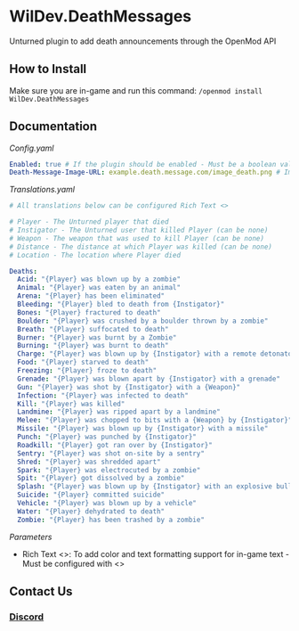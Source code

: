 # WilDev.DeathMessages
Unturned plugin to add death announcements through the OpenMod API

## How to Install
Make sure you are in-game and run this command:
`/openmod install WilDev.DeathMessages`

## Documentation
*Config.yaml*
```yaml
Enabled: true # If the plugin should be enabled - Must be a boolean value
Death-Message-Image-URL: example.death.message.com/image_death.png # Image that the death message will display - Must be a string value with double/single quotes
```

*Translations.yaml*
```yaml
# All translations below can be configured Rich Text <>

# Player - The Unturned player that died
# Instigator - The Unturned user that killed Player (can be none)
# Weapon - The weapon that was used to kill Player (can be none)
# Distance - The distance at which Player was killed (can be none)
# Location - The location where Player died

Deaths:
  Acid: "{Player} was blown up by a zombie"
  Animal: "{Player} was eaten by an animal"
  Arena: "{Player} has been eliminated"
  Bleeding: "{Player} bled to death from {Instigator}"
  Bones: "{Player} fractured to death"
  Boulder: "{Player} was crushed by a boulder thrown by a zombie"
  Breath: "{Player} suffocated to death"
  Burner: "{Player} was burnt by a Zombie"
  Burning: "{Player} was burnt to death"
  Charge: "{Player} was blown up by {Instigator} with a remote detonator"
  Food: "{Player} starved to death"
  Freezing: "{Player} froze to death"
  Grenade: "{Player} was blown apart by {Instigator} with a grenade"
  Gun: "{Player} was shot by {Instigator} with a {Weapon}"
  Infection: "{Player} was infected to death"
  Kill: "{Player} was killed"
  Landmine: "{Player} was ripped apart by a landmine"
  Melee: "{Player} was chopped to bits with a {Weapon} by {Instigator}"
  Missile: "{Player} was blown up by {Instigator} with a missile"
  Punch: "{Player} was punched by {Instigator}"
  Roadkill: "{Player} got ran over by {Instigator}"
  Sentry: "{Player} was shot on-site by a sentry"
  Shred: "{Player} was shredded apart"
  Spark: "{Player} was electrocuted by a zombie"
  Spit: "{Player} got dissolved by a zombie"
  Splash: "{Player} was blown up by {Instigator} with an explosive bullet"
  Suicide: "{Player} committed suicide"
  Vehicle: "{Player} was blown up by a vehicle"
  Water: "{Player} dehydrated to death"
  Zombie: "{Player} has been trashed by a zombie"
```

*Parameters*
- Rich Text <>: To add color and text formatting support for in-game text - Must be configured with <>

## Contact Us
### [Discord](https://discord.gg/4Ggybyy87d)

